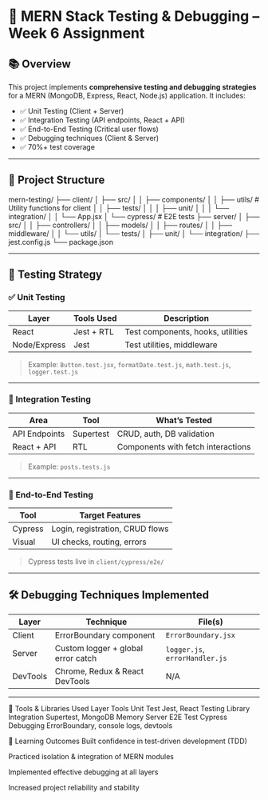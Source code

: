 # 🧪 MERN Stack Testing & Debugging – Week 6 Assignment

## 📚 Overview

This project implements **comprehensive testing and debugging strategies** for a MERN (MongoDB, Express, React, Node.js) application. It includes:

- ✅ Unit Testing (Client + Server)
- ✅ Integration Testing (API endpoints, React + API)
- ✅ End-to-End Testing (Critical user flows)
- ✅ Debugging techniques (Client & Server)
- ✅ 70%+ test coverage

---

## 📁 Project Structure

mern-testing/
├── client/
│ ├── src/
│ │ ├── components/
│ │ ├── utils/ # Utility functions for client
│ │ ├── tests/
│ │ │ ├── unit/
│ │ │ └── integration/
│ │ └── App.jsx
│ └── cypress/ # E2E tests
├── server/
│ ├── src/
│ │ ├── controllers/
│ │ ├── models/
│ │ ├── routes/
│ │ ├── middleware/
│ │ └── utils/
│ └── tests/
│ ├── unit/
│ └── integration/
├── jest.config.js
└── package.json

---

## 🧪 Testing Strategy

### ✅ Unit Testing

| Layer       | Tools Used              | Description                             |
|-------------|-------------------------|-----------------------------------------|
| React       | Jest + RTL              | Test components, hooks, utilities       |
| Node/Express| Jest                    | Test utilities, middleware              |

> Example: `Button.test.jsx`, `formatDate.test.js`, `math.test.js`, `logger.test.js`

---

### 🔗 Integration Testing

| Area              | Tool        | What’s Tested                         |
|-------------------|-------------|---------------------------------------|
| API Endpoints     | Supertest   | CRUD, auth, DB validation             |
| React + API       | RTL         | Components with fetch interactions    |

> Example: `posts.tests.js`

---

### 🚀 End-to-End Testing

| Tool      | Target Features                    |
|-----------|------------------------------------|
| Cypress   | Login, registration, CRUD flows    |
| Visual    | UI checks, routing, errors         |

> Cypress tests live in `client/cypress/e2e/`

---

## 🛠️ Debugging Techniques Implemented

| Layer         | Technique                          | File(s)                          |
|---------------|------------------------------------|----------------------------------|
| Client        | ErrorBoundary component            | `ErrorBoundary.jsx`              |
| Server        | Custom logger + global error catch | `logger.js`, `errorHandler.js`   |
| DevTools      | Chrome, Redux & React DevTools     | N/A                              |

---



🧩 Tools & Libraries Used
Layer	Tools
Unit Test	Jest, React Testing Library
Integration	Supertest, MongoDB Memory Server
E2E Test	Cypress
Debugging	ErrorBoundary, console logs, devtools

🧠 Learning Outcomes
Built confidence in test-driven development (TDD)

Practiced isolation & integration of MERN modules

Implemented effective debugging at all layers

Increased project reliability and stability


